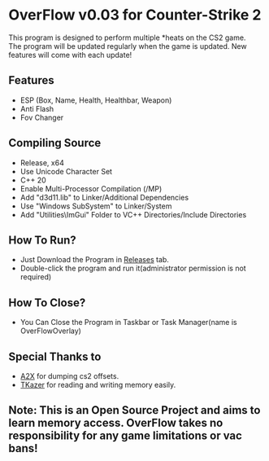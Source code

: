 # OverFlow v0.03 for Counter-Strike 2
This program is designed to perform multiple *heats on the CS2 game.<br>
The program will be updated regularly when the game is updated. New features will come with each update!

## Features
- ESP (Box, Name, Health, Healthbar, Weapon)
- Anti Flash
- Fov Changer

## Compiling Source
- Release, x64
- Use Unicode Character Set
- C++ 20
- Enable Multi-Processor Compilation (/MP)
- Add "d3d11.lib" to Linker/Additional Dependencies
- Use "Windows SubSystem" to Linker/System
- Add "Utilities\ImGui" Folder to VC++ Directories/Include Directories

## How To Run?
- Just Download the Program in [Releases](https://github.com/overflowsu/Counter-Strike-2/releases) tab.
- Double-click the program and run it(administrator permission is not required)

## How To Close?
- You Can Close the Program in Taskbar or Task Manager(name is OverFlowOverlay)

## Special Thanks to
- [A2X](https://github.com/a2x/cs2-dumper) for dumping cs2 offsets.
- [TKazer](https://github.com/TKazer/) for reading and writing memory easily.

## Note: This is an Open Source Project and aims to learn memory access. OverFlow takes no responsibility for any game limitations or vac bans!
